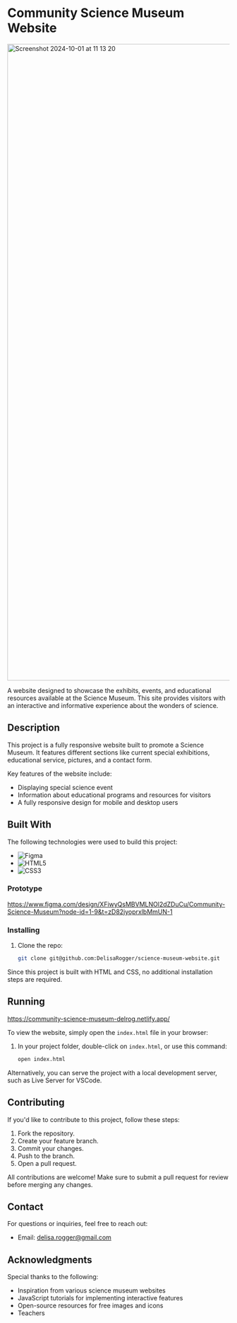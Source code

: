 # Community Science Museum Website

<img width="1439" alt="Screenshot 2024-10-01 at 11 13 20" src="https://github.com/user-attachments/assets/3cefa69e-6d40-4519-85c7-d3720bcf88a2">



A website designed to showcase the exhibits, events, and educational resources available at the Science Museum. This site provides visitors with an interactive and informative experience about the wonders of science.

## Description

This project is a fully responsive website built to promote a Science Museum. It features different sections like current special exhibitions, educational service, pictures, and a contact form. 

Key features of the website include:

- Displaying special science event
- Information about educational programs and resources for visitors
- A fully responsive design for mobile and desktop users

## Built With

The following technologies were used to build this project:

- ![Figma](https://img.shields.io/badge/Figma-F24E1E?style=for-the-badge&logo=figma&logoColor=white)
- ![HTML5](https://img.shields.io/badge/HTML5-E34F26?style=for-the-badge&logo=html5&logoColor=white)
- ![CSS3](https://img.shields.io/badge/CSS3-1572B6?style=for-the-badge&logo=css3&logoColor=white)

### Prototype

https://www.figma.com/design/XFiwyQsMBVMLNOl2dZDuCu/Community-Science-Museum?node-id=1-9&t=zD82jyoprxlbMmUN-1

### Installing


1. Clone the repo:

    ```bash
    git clone git@github.com:DelisaRogger/science-museum-website.git
    ```

Since this project is built with HTML and CSS, no additional installation steps are required.

## Running

https://community-science-museum-delrog.netlify.app/

To view the website, simply open the `index.html` file in your browser:

1. In your project folder, double-click on `index.html`, or use this command:

    ```bash
    open index.html
    ```

Alternatively, you can serve the project with a local development server, such as Live Server for VSCode.

## Contributing

If you'd like to contribute to this project, follow these steps:

1. Fork the repository.
2. Create your feature branch.
3. Commit your changes.
4. Push to the branch.
5. Open a pull request.

All contributions are welcome! Make sure to submit a pull request for review before merging any changes.

## Contact

For questions or inquiries, feel free to reach out:

- Email: delisa.rogger@gmail.com

## Acknowledgments

Special thanks to the following:

- Inspiration from various science museum websites
- JavaScript tutorials for implementing interactive features
- Open-source resources for free images and icons
- Teachers
